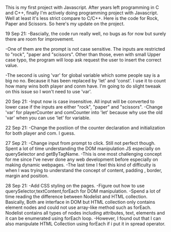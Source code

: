 This is my first project with Javascript. After years left programming in C and C++, finally I'm actively doing programming project with Javascript. Well at least it's less strict compare to C/C++.
Here is the code for Rock, Paper and Scissors.
So here's my update on the project.

19 Sep 21:
-Bascially, the code run really well, no bugs as for now but surely there are room for improvement.

-One of them are the prompt is not case sensitive. The inputs are restricted to "rock", "paper and "scissors". Other than those, even with small Upper case typo, the program will loop ask request the user to insert the correct value.

-The second is using 'var' for global variable which some people say is a big no no. Because it has been replaced by 'let' and 'const'.  I use it to count how many wins both player and conm have. I'm going to do slight tweaak on this issue so I won't need to use 'var'.


20 Sep 21:
-Input now is case insensitive. All input will be converted to lower case if the inputs are either "rock", "paper" and "scissors".
-Change 'var' for playerCounter and comCounter into 'let' because why use the old 'var' when you can use 'let' for variable.

22 Sep 21:
-Change the postiion of the counter declaration and initialization for both player and com. I guess.

27 Sep 21:
-Change input from prompt to click. Still not perfect though. Spent a lot of time understanding the DOM manipulation JS especially on querySelector and getByTagName.
-This is one most challenging concept for me since I've never done any web development before especially on making dynamic webpages.
-The last time I feel this kind of difficulty is when I was trying to understand the concept of content, padding , border, margin and position.

28 Sep 21:
-Add CSS styling on the pages.
-Figure out how to use querySelector,textContent,forEach for DOM manipulation.
-Spend a lot of time reading the difference between Nodelist and HTML collection. Basically, Both are interface in DOM but HTML collection only contains element nodes and could not use array-like method such as forEach. Nodelist contains all types of nodes including attributes, text, elements and it can be enumerated using forEach loop.
-However, I found out that I can also manipulate HTML Collection using forEach if i put it in spread operator.
